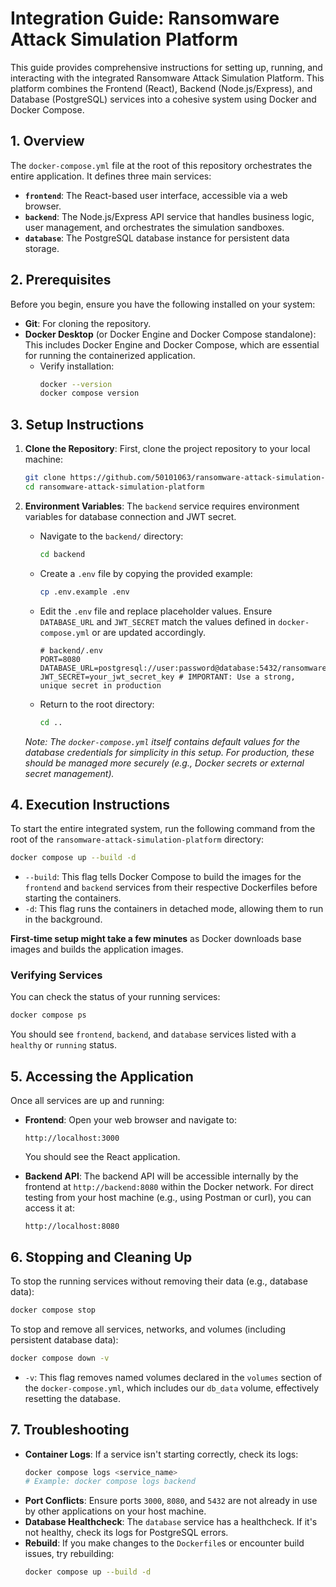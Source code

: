 # Integration Guide: Ransomware Attack Simulation Platform

This guide provides comprehensive instructions for setting up, running, and interacting with the integrated Ransomware Attack Simulation Platform. This platform combines the Frontend (React), Backend (Node.js/Express), and Database (PostgreSQL) services into a cohesive system using Docker and Docker Compose.

## 1. Overview

The `docker-compose.yml` file at the root of this repository orchestrates the entire application. It defines three main services:

-   **`frontend`**: The React-based user interface, accessible via a web browser.
-   **`backend`**: The Node.js/Express API service that handles business logic, user management, and orchestrates the simulation sandboxes.
-   **`database`**: The PostgreSQL database instance for persistent data storage.

## 2. Prerequisites

Before you begin, ensure you have the following installed on your system:

-   **Git**: For cloning the repository.
-   **Docker Desktop** (or Docker Engine and Docker Compose standalone): This includes Docker Engine and Docker Compose, which are essential for running the containerized application.
    -   Verify installation:
        ```bash
        docker --version
        docker compose version
        ```

## 3. Setup Instructions

1.  **Clone the Repository**:
    First, clone the project repository to your local machine:
    ```bash
    git clone https://github.com/50101063/ransomware-attack-simulation-platform.git
    cd ransomware-attack-simulation-platform
    ```

2.  **Environment Variables**:
    The `backend` service requires environment variables for database connection and JWT secret.
    -   Navigate to the `backend/` directory:
        ```bash
        cd backend
        ```
    -   Create a `.env` file by copying the provided example:
        ```bash
        cp .env.example .env
        ```
    -   Edit the `.env` file and replace placeholder values. Ensure `DATABASE_URL` and `JWT_SECRET` match the values defined in `docker-compose.yml` or are updated accordingly.
        ```
        # backend/.env
        PORT=8080
        DATABASE_URL=postgresql://user:password@database:5432/ransomware_sim
        JWT_SECRET=your_jwt_secret_key # IMPORTANT: Use a strong, unique secret in production
        ```
    -   Return to the root directory:
        ```bash
        cd ..
        ```

    *Note: The `docker-compose.yml` itself contains default values for the database credentials for simplicity in this setup. For production, these should be managed more securely (e.g., Docker secrets or external secret management).*

## 4. Execution Instructions

To start the entire integrated system, run the following command from the root of the `ransomware-attack-simulation-platform` directory:

```bash
docker compose up --build -d
```

-   `--build`: This flag tells Docker Compose to build the images for the `frontend` and `backend` services from their respective Dockerfiles before starting the containers.
-   `-d`: This flag runs the containers in detached mode, allowing them to run in the background.

**First-time setup might take a few minutes** as Docker downloads base images and builds the application images.

### Verifying Services

You can check the status of your running services:

```bash
docker compose ps
```

You should see `frontend`, `backend`, and `database` services listed with a `healthy` or `running` status.

## 5. Accessing the Application

Once all services are up and running:

-   **Frontend**: Open your web browser and navigate to:
    ```
    http://localhost:3000
    ```
    You should see the React application.

-   **Backend API**: The backend API will be accessible internally by the frontend at `http://backend:8080` within the Docker network. For direct testing from your host machine (e.g., using Postman or curl), you can access it at:
    ```
    http://localhost:8080
    ```

## 6. Stopping and Cleaning Up

To stop the running services without removing their data (e.g., database data):

```bash
docker compose stop
```

To stop and remove all services, networks, and volumes (including persistent database data):

```bash
docker compose down -v
```

-   `-v`: This flag removes named volumes declared in the `volumes` section of the `docker-compose.yml`, which includes our `db_data` volume, effectively resetting the database.

## 7. Troubleshooting

-   **Container Logs**: If a service isn't starting correctly, check its logs:
    ```bash
    docker compose logs <service_name>
    # Example: docker compose logs backend
    ```
-   **Port Conflicts**: Ensure ports `3000`, `8080`, and `5432` are not already in use by other applications on your host machine.
-   **Database Healthcheck**: The `database` service has a healthcheck. If it's not healthy, check its logs for PostgreSQL errors.
-   **Rebuild**: If you make changes to the `Dockerfile`s or encounter build issues, try rebuilding:
    ```bash
    docker compose up --build -d
    ```

